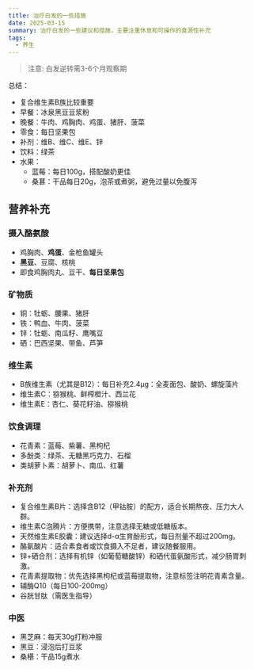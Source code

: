 ```yaml
---
title: 治疗白发的一些措施
date: 2025-03-15
summary: 治疗白发的一些建议和措施，主要注重休息和可操作的食源性补充
tags:
  - 养生
---
```

> 注意: 白发逆转需3-6个月观察期

总结：
- 复合维生素B族比较重要
- 早餐：冰泉黑豆豆浆粉
- 晚餐：牛肉、鸡胸肉、鸡蛋、猪肝、菠菜
- 零食：每日坚果包
- 补剂：维B、维C、维E、锌
- 饮料：绿茶
- 水果：
    - 蓝莓：每日100g，搭配酸奶更佳
    - 桑葚：干品每日20g，泡茶或煮粥，避免过量以免腹泻

## 营养补充
### 摄入酪氨酸
- 鸡胸肉、**鸡蛋**、金枪鱼罐头
- **黑豆**、豆腐、核桃
- 即食鸡胸肉丸、豆干、**每日坚果包**

### 矿物质
- 铜：牡蛎、腰果、猪肝
- 铁：鸭血、牛肉、菠菜
- 锌：牡蛎、南瓜籽、鹰嘴豆
- 硒：巴西坚果、带鱼、芦笋

### 维生素
- B族维生素（尤其是B12）：每日补充2.4μg：全麦面包、酸奶、螺旋藻片
- 维生素C：猕猴桃、鲜榨橙汁、西兰花
- 维生素E：杏仁、葵花籽油、猕猴桃

### 饮食调理
- 花青素：蓝莓、紫薯、黑枸杞
- 多酚类：绿茶、无糖黑巧克力、石榴
- 类胡萝卜素：胡萝卜、南瓜、红薯

### 补充剂
- 复合维生素B片：选择含B12（甲钴胺）的配方，适合长期熬夜、压力大人群。
- 维生素C泡腾片：方便携带，注意选择无糖或低糖版本。
- 天然维生素E胶囊：建议选择d-α生育酚形式，每日剂量不超过200mg。
- 酪氨酸片：适合素食者或饮食摄入不足者，建议随餐服用。
- 锌+硒合剂：选择有机锌（如葡萄糖酸锌）和硒代蛋氨酸形式，减少肠胃刺激。
- 花青素提取物：优先选择黑枸杞或蓝莓提取物，注意标签注明花青素含量。
- 辅酶Q10（每日100-200mg）
- 谷胱甘肽（需医生指导）

### 中医
- 黑芝麻：每天30g打粉冲服
- 黑豆：浸泡后打豆浆
- 桑椹：干品15g煮水